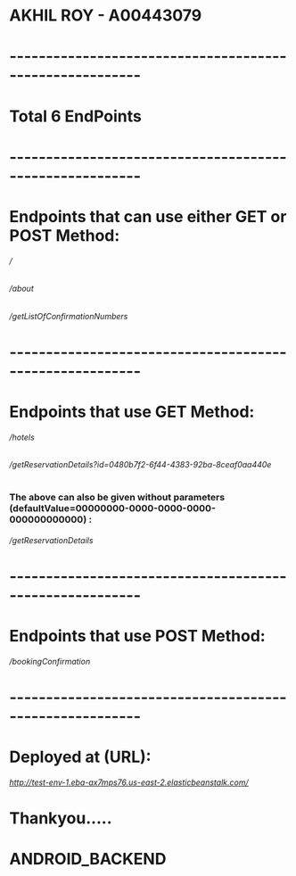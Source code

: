 # AKHIL ROY - A00443079
# 
# --------------------------------------------------------
# Total 6 EndPoints
# 
# --------------------------------------------------------
# Endpoints that can use either GET or POST Method:
###### /
###### /about
###### /getListOfConfirmationNumbers
# 
# --------------------------------------------------------
# Endpoints that use GET Method:
###### /hotels
###### /getReservationDetails?id=0480b7f2-6f44-4383-92ba-8ceaf0aa440e
# 
### The above can also be given without parameters (defaultValue=00000000-0000-0000-0000-000000000000) :
###### /getReservationDetails
# 
# --------------------------------------------------------
# Endpoints that use POST Method:
###### /bookingConfirmation
# --------------------------------------------------------
# Deployed at (URL):
###### http://test-env-1.eba-ax7mps76.us-east-2.elasticbeanstalk.com/
# 
# Thankyou.....
# ANDROID_BACKEND
